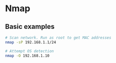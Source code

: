 # Nmap

## Basic examples

```bash
# Scan network. Run as root to get MAC addresses
nmap -sP 192.168.1.1/24

# Attempt OS detection
nmap -O 192.168.1.10
```
